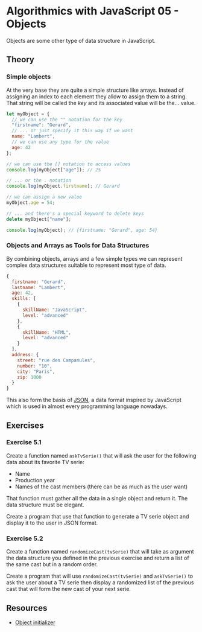 
# Algorithmics with JavaScript 05 - Objects

Objects are some other type of data structure in JavaScript.

## Theory

### Simple objects

At the very base they are quite a simple structure like arrays. Instead of assigning an index to each element they allow to assign them to a string. That string will be called the *key* and its associated value will be the... value.

```javascript
let myObject = {
  // we can use the "" notation for the key
  "firstname": "Gerard",
  // ... or just specify it this way if we want
  name: "Lambert",
  // we can use any type for the value
  age: 42
};

// we can use the [] notation to access values
console.log(myObject["age"]); // 25

// ... or the . notation
console.log(myObject.firstname); // Gerard

// we can assign a new value
myObject.age = 54;

// ... and there's a special keyword to delete keys
delete myObject["name"];

console.log(myObject); // {firstname: "Gerard", age: 54}
```

### Objects and Arrays as Tools for Data Structures

By combining objects, arrays and a few simple types we can represent complex data structures suitable to represent most type of data.

```javascript
{
  firstname: "Gerard",
  lastname: "Lambert",
  age: 42,
  skills: [
    {
      skillName: "JavaScript",
      level: "advanced"
    },
    {
      skillName: "HTML",
      level: "advanced"
    }
  ],
  address: {
    street: "rue des Campanules",
    number: "10",
    city: "Paris",
    zip: 1000
  }
}
```

This also form the basis of [JSON](https://en.wikipedia.org/wiki/JSON), a data format inspired by JavaScript which is used in almost every programming language nowadays.

## Exercises

### Exercise 5.1

Create a function named `askTvSerie()` that will ask the user for the following data about its favorite TV serie:

* Name
* Production year
* Names of the cast members (there can be as much as the user want)

That function must gather all the data in a single object and return it. The data structure must be elegant.

Create a program that use that function to generate a TV serie object and display it to the user in JSON format.

### Exercise 5.2

Create a function named `randomizeCast(tvSerie)` that will take as argument the data structure you defined in the previous exercise and return a list of the same cast but in a random order.

Create a program that will use `randomizeCast(tvSerie)` and `askTvSerie()` to ask the user about a TV serie then display a randomized list of the previous cast that will form the new cast of your next serie.

## Resources

* [Object initializer](https://developer.mozilla.org/en-US/docs/Web/JavaScript/Reference/Operators/Object_initializer)
